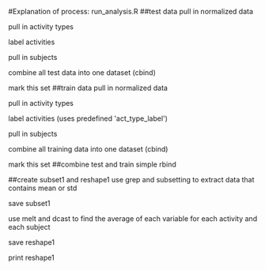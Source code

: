#Explanation of process: run\_analysis.R
##test data
pull in normalized data

pull in activity types

label activities

pull in subjects

combine all test data into one dataset (cbind)

mark this set 
##train data
pull in normalized data

pull in activity types

label activities (uses predefined 'act\_type\_label')

pull in subjects

combine all training data into one dataset (cbind)

mark this set
##combine test and train
simple rbind

##create subset1 and reshape1
use grep and subsetting to extract data that contains mean or std 

save subset1 

use melt and dcast to find the average of each variable for each activity and each subject 

save reshape1

print reshape1
